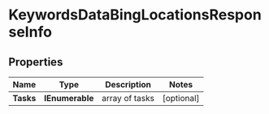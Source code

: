 # KeywordsDataBingLocationsResponseInfo


## Properties

| Name | Type | Description | Notes |
|------------ | ------------- | ------------- | -------------|
**Tasks** | **IEnumerable<KeywordsDataBingLocationsTaskInfo>** | array of tasks |[optional]|